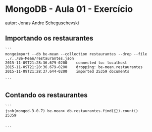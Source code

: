 # MongoDB - Aula 01 - Exercício
autor: Jonas Andre Scheguschevski

## Importando os restaurantes

    ```
    mongoimport --db be-mean --collection restaurantes --drop --file ../../Be-Mean/restaurantes.json 
    2015-11-09T21:28:36.679-0200	connected to: localhost
    2015-11-09T21:28:36.679-0200	dropping: be-mean.restaurantes
    2015-11-09T21:28:37.644-0200	imported 25359 documents

    ```

## Contando os restaurantes

    ```
    jsnb(mongod-3.0.7) be-mean> db.restaurantes.find({}).count()
    25359


    ```
